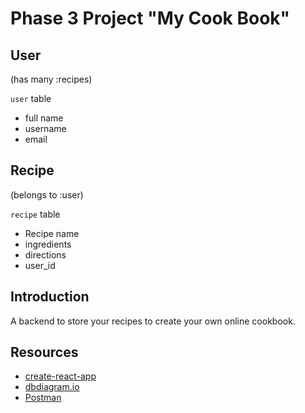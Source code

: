 # Phase 3 Project "My Cook Book"

## User
(has many :recipes)

`user` table
- full name
- username
- email

## Recipe
(belongs to :user)

`recipe` table
- Recipe name
- ingredients
- directions
- user_id


## Introduction

A backend to store your recipes to create your own online cookbook.


## Resources

- [create-react-app][]
- [dbdiagram.io][]
- [Postman][postman download]

[create-react-app]: https://create-react-app.dev/docs/getting-started
[create repo]: https://docs.github.com/en/get-started/quickstart/create-a-repo
[dbdiagram.io]: https://dbdiagram.io/
[postman download]: https://www.postman.com/downloads/
[network tab]: https://developer.chrome.com/docs/devtools/network/
